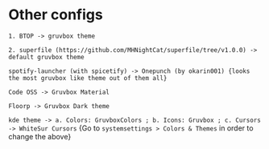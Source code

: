 # Other configs

`1. BTOP -> gruvbox theme`

`2. superfile (https://github.com/MHNightCat/superfile/tree/v1.0.0) -> default gruvbox theme`

`spotify-launcher (with spicetify) -> Onepunch (by okarin001) {looks the most gruvbox like theme out of them all}`

`Code OSS -> Gruvbox Material`

`Floorp -> Gruvbox Dark theme`

`kde theme -> a. Colors: GruvboxColors ; b. Icons: Gruvbox ; c. Cursors -> WhiteSur Cursors` {Go to `systemsettings > Colors & Themes` in order to change the above}